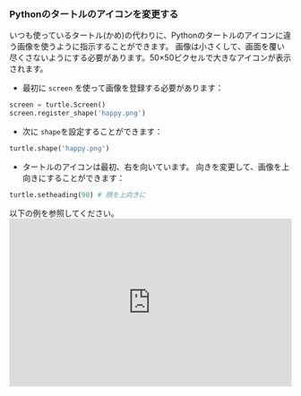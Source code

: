 ### Pythonのタートルのアイコンを変更する

いつも使っているタートル(かめ)の代わりに、Pythonのタートルのアイコンに違う画像を使うように指示することができます。 画像は小さくして、画面を覆い尽くさないようにする必要があります。50×50ピクセルで大きなアイコンが表示されます。

+ 最初に `screen` を使って画像を登録する必要があります：

```python
screen = turtle.Screen()
screen.register_shape('happy.png') 
```

+ 次に `shape`を設定することができます：

```python
turtle.shape('happy.png')
```

+ タートルのアイコンは最初、右を向いています。 向きを変更して、画像を上向きにすることができます：

```python
turtle.setheading(90) # 顔を上向きに
```

以下の例を参照してください。 <iframe src="https://trinket.io/embed/python/5f68ef3fd7?start=result" width="100%" height="300" frameborder="0" marginwidth="0" marginheight="0" allowfullscreen></iframe>